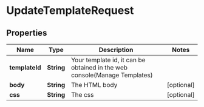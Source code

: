 

# UpdateTemplateRequest


## Properties

| Name | Type | Description | Notes |
|------------ | ------------- | ------------- | -------------|
|**templateId** | **String** | Your template id, it can be obtained in the web console(Manage Templates)  |  |
|**body** | **String** | The HTML body  |  [optional] |
|**css** | **String** | The css  |  [optional] |



